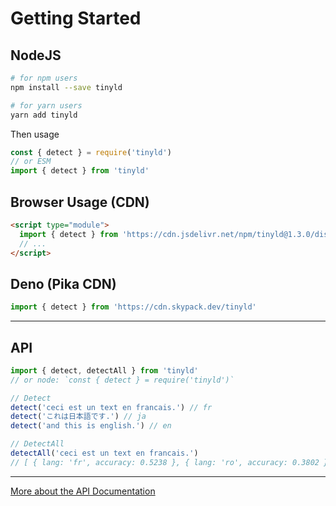 # Getting Started

## NodeJS

```sh
# for npm users
npm install --save tinyld

# for yarn users
yarn add tinyld
```

Then usage

```ts
const { detect } = require('tinyld')
// or ESM
import { detect } from 'tinyld'
```

## Browser Usage (CDN)

```html
<script type="module">
  import { detect } from 'https://cdn.jsdelivr.net/npm/tinyld@1.3.0/dist/tinyld.normal.browser.js'
  // ...
</script>
```

## Deno (Pika CDN)

```ts
import { detect } from 'https://cdn.skypack.dev/tinyld'
```

---

## API

```js
import { detect, detectAll } from 'tinyld'
// or node: `const { detect } = require('tinyld')`

// Detect
detect('ceci est un text en francais.') // fr
detect('これは日本語です.') // ja
detect('and this is english.') // en

// DetectAll
detectAll('ceci est un text en francais.')
// [ { lang: 'fr', accuracy: 0.5238 }, { lang: 'ro', accuracy: 0.3802 }, ... ]
```

---

[More about the API Documentation](./api.md)

